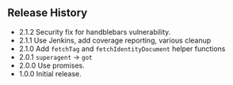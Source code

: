 ## Release History
* 2.1.2 Security fix for handblebars vulnerability.
* 2.1.1 Use Jenkins, add coverage reporting, various cleanup
* 2.1.0 Add `fetchTag` and `fetchIdentityDocument` helper functions
* 2.0.1 `superagent` -> `got`
* 2.0.0 Use promises.
* 1.0.0 Initial release.
